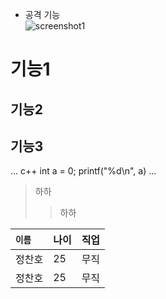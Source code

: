 - 공격 기능 </br>
![screenshot1](https://github.com/user-attachments/assets/6994cd6b-d375-435f-817b-a21a1707878c)


# 기능1
## 기능2
## 기능3

... c++
int a = 0;
printf("%d\n", a)
...

> 하하
>> 하하

|`이름`|나이|직업|
|:---|:---|:---|
|정찬호|25|무직|
|정찬호|25|무직|

